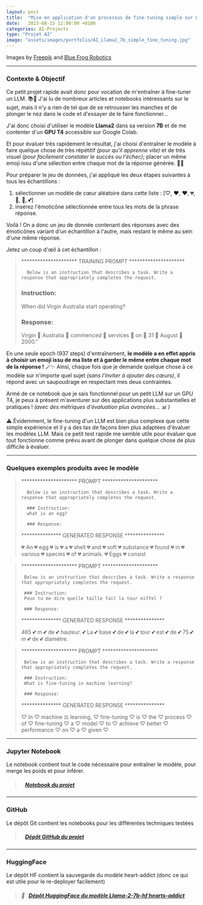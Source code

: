 ```yaml
---
layout: post
title:  "Mise en application d'un processus de fine-tuning simple sur Llama2-7b"
date:   2023-08-15 12:00:00 +0100
categories: AI-Projects
type: "Projet AI"
image: "assets/images/portfolio/AI_Llama2_7b_simple_fine_tuning.jpg"
---
```


Images by <a href="https://www.freepik.com/free-vector/cute-alpaca-background_2581404.htm#query=llama&position=39&from_view=search&track=sph">Freepik</a> and <a href='https://www.bluefrogrobotics.com/'>Blue Frog Robotics</a>

---
### Contexte & Objectif

Ce petit projet rapide avait donc pour vocation de m'entraîner à fine-tuner un LLM. 📚🔧 J'ai lu de nombreux articles et notebooks intéressants sur le sujet, mais il n'y a rien de tel que de se retrousser les manches et de plonger le nez dans le code et d'essayer de le faire fonctionner... 

J'ai donc choisi d'utiliser le modèle **Llama2** dans sa version **7B** et de me contenter d'un **GPU T4** accessible sur Google Colab.

Et pour évaluer très rapidement le résultat, j'ai choisi d'entraîner le modèle à faire quelque chose de très répétitif *(pour qu'il apprenne vite)* et de très visuel *(pour facilement constater le succès ou l'échec)*; placer un même emoji issu d'une sélection entre chaque mot de la réponse générée. 💖🌟


Pour préparer le jeu de données, j'ai appliqué les deux étapes suivantes à tous les échantillons :

1. sélectionner un modèle de cœur aléatoire dans cette liste : [♡, ♥, ❤, 💔, 💝, 💓, 💕]
2. insérez l'émoticône sélectionnée entre tous les mots de la phrase réponse.

Voilà ! On a donc un jeu de donnée contenant des réponses avec des émoticônes variant d'un échantillon à l'autre, mais restant le même au sein d'une même réponse.

Jetez un coup d'œil à cet échantillon :

> ********************* TRAINING PROMPT ********************* 
> 
>       Below is an instruction that describes a task. Write a response that appropriately completes the request. 
>
> 	### Instruction:
>	When did Virgin Australia start operating?
> 
> 	### Response: 
>	Virgin 💓 Australia 💓 commenced 💓 services 💓 on 💓 31 💓 August 💓 2000."


En une seule epoch (937 steps) d'entraînement, **le modèle a en effet appris à choisir un emoji issu de ma liste et à garder le même entre chaque mot de la réponse !** 🪄✨ Ainsi, chaque fois que je demande quelque chose à ce modèle sur n'importe quel sujet *(sans l'inviter à ajouter des cœurs)*, il répond avec un saupoudrage en respectant mes deux contraintes.

Armé de ce notebook que je sais fonctionnel pour un petit LLM sur un GPU T4, je peux à présent m'aventurer sur des applications plus substantielles et pratiques ! *(avec des métriques d'évaluation plus avancées... 📊 )*

⚠️  Évidemment, le fine-tuning d'un LLM est bien plus complexe que cette simple expérience et il y a des tas de façons bien plus adaptées d'évaluer les modèles LLM. Mais ce petit test rapide me semble utile pour évaluer que tout fonctionne comme prévu avant de plonger dans quelque chose de plus difficile à évaluer.

---
### Quelques exemples produits avec le modèle

> ********************* PROMPT ********************* 
> 
>       Below is an instruction that describes a task. Write a response that appropriately completes the request. 
>
>       ### Instruction:
>       what is an egg? 
>
>       ### Response:
> 
> *************** GENERATED RESPONSE *************** 
> 
> 💔 An 💔 egg 💔 is 💔 a 💔 shell 💔 and 💔 soft 💔 substance 💔 found 💔 in 💔 various 💔 species 💔 of 💔 animals. 💔 Eggs 💔 consist 
>


> ********************* PROMPT ********************* 
>
>      Below is an instruction that describes a task. Write a response that appropriately completes the request. 
>
>      ### Instruction:
>      Peux tu me dire quelle taille fait la tour eiffel ? 
>
>      ### Response:
>
> *************** GENERATED RESPONSE *************** 
>
> 465 💕 m 💕 de 💕 hauteur. 💕 La 💕 base 💕 de 💕 la 💕 tour 💕 est 💕 de 💕 75 💕 m 💕 de 💕 diamètre.
>


> ********************* PROMPT ********************* 
>
>
>      Below is an instruction that describes a task. Write a response that appropriately completes the request. 
>
>      ### Instruction:
>      What is fine-tuning in machine learning? 
>
>      ### Response:
>      
> *************** GENERATED RESPONSE *************** 
>
> ♡ In ♡ machine ⚖ learning, ♡ fine-tuning ♡ is ♡ the ♡ process ♡ of ♡ fine-tuning ♡ a ♡ model ♡ to ♡ achieve ♡ better ♡ performance ♡ on ♡ a ♡ given ♡
>


---
### Jupyter Notebook

Le notebook contient tout le code nécessaire pour entraîner le modèle, pour merge les poids et pour inférer.

> ##### <ico class="ti-github"></ico>&nbsp;&nbsp; <a href='https://github.com/Valkea/Generative_AI/blob/main/LLM_experiments/Instruction_fine_tuning_%5BLllama7b_hf%5D_with_LoRA.ipynb' target='_blank'>Notebook du projet</a>

---
### GitHub

Le dépôt Git contient les notebooks pour les différentes techniques testées

> ##### <ico class="ti-github"></ico>&nbsp;&nbsp; <a href='https://github.com/Valkea/Generative_AI/tree/main/LLM_experiments' target='_blank'>Dépôt GitHub du projet</a>

---
### HuggingFace

Le dépôt HF contient la sauvegarde du modèle heart-addict (donc ce qui est utile pour le re-deployer facilement)

> ##### 🤗&nbsp;&nbsp; <a href='https://huggingface.co/Valkea/Llama-2-7b-hf-hearts-addict' target='_blank'>Dépôt HuggingFace du modèle Llama-2-7b-hf hearts-addict</a>
